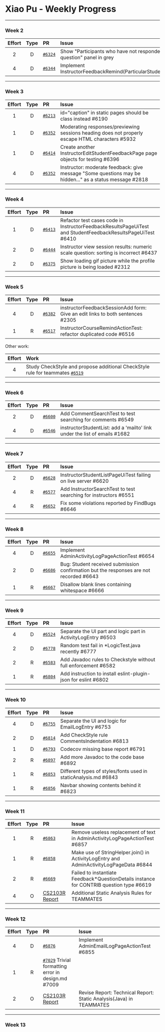 # Xiao Pu - Weekly Progress

---

### Week 2

Effort| Type | PR | Issue
:----:|:----:|:-----------|:------
2 | D | [`#6324`](https://github.com/TEAMMATES/teammates/pull/6324) | Show "Participants who have not responded to any question" panel in grey
4 | D | [`#6344`](https://github.com/TEAMMATES/teammates/pull/6344) | Implement InstructorFeedbackRemind(ParticularStudents)ActionTest

---
### Week 3

Effort| Type | PR | Issue
:----:|:----:|:-----------|:------
1 | D | [`#6213`](https://github.com/TEAMMATES/teammates/pull/6213) | id="caption" in static pages should be class instead #6190
1 | D | [`#6352`](https://github.com/TEAMMATES/teammates/pull/6352) | Moderating responses/previewing sessions heading does not properly escape HTML characters #5932
1 | D | [`#6414`](https://github.com/TEAMMATES/teammates/pull/6414) | Create another InstructorEditStudentFeedbackPage page objects for testing #6396
4 | D | [`#6352`](https://github.com/TEAMMATES/teammates/pull/6352) | Instructor: moderate feedback: give message "Some questions may be hidden..." as a status message #2818

---
### Week 4

Effort| Type | PR | Issue
:----:|:----:|:-----------|:------
1 | D | [`#6413`](https://github.com/TEAMMATES/teammates/pull/6413) | Refactor test cases code in InstructorFeedbackResultsPageUiTest and StudentFeedbackResultsPageUiTest #6410
2 | D | [`#6444`](https://github.com/TEAMMATES/teammates/pull/6444) | Instructor view session results: numeric scale question: sorting is incorrect #6437 
2 | D | [`#6375`](https://github.com/TEAMMATES/teammates/pull/6375) | Show loading gif picture while the profile picture is being loaded #2312

---
### Week 5

Effort| Type | PR | Issue
:----:|:----:|:-----------|:------
4 | D | [`#6382`](https://github.com/TEAMMATES/teammates/pull/6382) | instructorFeedbackSessionAdd form: Give an edit links to both sentences #2305
1 | R | [`#6517`](https://github.com/TEAMMATES/teammates/pull/6517) | InstructorCourseRemindActionTest: refactor duplicated code #6516

Other work:

Effort | Work
:----:|:----
4 | Study CheckStyle and propose additional CheckStyle rule for teammates [`#6519`](https://github.com/TEAMMATES/teammates/issues/6519)

---
### Week 6

Effort| Type | PR | Issue
:----:|:----:|:-----------|:------
2 | D | [`#6600`](https://github.com/TEAMMATES/teammates/pull/6600) | Add CommentSearchTest to test searching for comments #6549
4 | D | [`#6546`](https://github.com/TEAMMATES/teammates/pull/6546) |instructorStudentList: add a 'mailto' link under the list of emails #1682

---
### Week 7

Effort| Type | PR | Issue
:----:|:----:|:-----------|:------
2 | D | [`#6628`](https://github.com/TEAMMATES/teammates/pull/6628) | InstructorStudentListPageUiTest failing on live server #6620
4 | R | [`#6577`](https://github.com/TEAMMATES/teammates/pull/6577) | Add InstructorSearchTest to test searching for instructors #6551
4 | R | [`#6652`](https://github.com/TEAMMATES/teammates/pull/6652) | Fix some violations reported by FindBugs #6646

---
### Week 8

Effort| Type | PR | Issue
:----:|:----:|:-----------|:------
4 | D | [`#6655`](https://github.com/TEAMMATES/teammates/pull/6655) | Implement AdminActivityLogPageActionTest #6654
2 | D | [`#6686`](https://github.com/TEAMMATES/teammates/pull/6686) | Bug: Student received submission confirmation but the responses are not recorded #6643
1 | R | [`#6667`](https://github.com/TEAMMATES/teammates/pull/6667) | Disallow blank lines containing whitespace #6666

---
### Week 9

Effort| Type | PR | Issue
:----:|:----:|:-----------|:------
4 | D | [`#6524`](https://github.com/TEAMMATES/teammates/pull/6524) | Separate the UI part and logic part in ActivityLogEntry #6503
2 | D | [`#6778`](https://github.com/TEAMMATES/teammates/pull/6778) | Random test fail in *LogicTest.java recently #6777
2 | R | [`#6583`](https://github.com/TEAMMATES/teammates/pull/6583) | Add Javadoc rules to Checkstyle without full enforcement #6582
1 | R | [`#6804`](https://github.com/TEAMMATES/teammates/pull/6804) | Add instruction to install eslint-plugin-json for eslint #6802

---
### Week 10

Effort| Type | PR | Issue
:----:|:----:|:-----------|:------
4 | D | [`#6755`](https://github.com/TEAMMATES/teammates/pull/6755) | Separate the UI and logic for EmailLogEntry #6753
2 | D | [`#6814`](https://github.com/TEAMMATES/teammates/pull/6814) | Add CheckStyle rule CommentsIndentation #6813
1 | D | [`#6793`](https://github.com/TEAMMATES/teammates/pull/6793) | Codecov missing base report #6791
2 | R | [`#6897`](https://github.com/TEAMMATES/teammates/pull/6897) | Add more Javadoc to the code base #6892
1 | R | [`#6853`](https://github.com/TEAMMATES/teammates/pull/6853) | Different types of styles/fonts used in staticAnalysis.md #6843
1 | R | [`#6856`](https://github.com/TEAMMATES/teammates/pull/6856) | Navbar showing contents behind it #6823


---
### Week 11

Effort| Type | PR | Issue
:----:|:----:|:-----------|:------
1 | R | [`#6863`](https://github.com/TEAMMATES/teammates/pull/6863) | Remove useless replacement of text in AdminActivityLogPageActionTest #6857
1 | R | [`#6858`](https://github.com/TEAMMATES/teammates/pull/6858) | Make use of StringHelper.join() in ActivityLogEntry and AdminActivityLogPageData #6844
2 | R | [`#6669`](https://github.com/TEAMMATES/teammates/pull/6669) | Failed to instantiate Feedback*QuestionDetails instance for CONTRIB question type #6619
4 | O | [CS2103R Report](https://xpdavid.github.io/CS2103R-Report/) | Additional Static Analysis Rules for TEAMMATES

---
### Week 12
Effort| Type | PR | Issue
:----:|:----:|:-----------|:------
4 | D | [`#6876`](https://github.com/TEAMMATES/teammates/pull/6876) | Implement AdminEmailLogPageActionTest #6855
1 | R | [`#7029`](https://github.com/TEAMMATES/teammates/pull/7029) Trivial formatting error in design.md #7009
2 | O | [CS2103R Report](https://xpdavid.github.io/CS2103R-Report/) | Revise Report: Technical Report: Static Analysis(Java) in TEAMMATES


---
### Week 13

